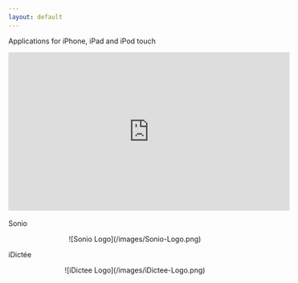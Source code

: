 ```yaml
---
layout: default
---
```


Applications for iPhone, iPad and iPod touch

<p align="center">
<iframe width="560" height="315" src="https://www.youtube.com/embed/AowatUuvRz0?autoplay=1" frameborder="0" allowfullscreen></iframe>
</p>


Sonio
<p align="center">
![Sonio Logo](/images/Sonio-Logo.png)
</p>



iDictée
<p align="center">
![iDictee Logo](/images/iDictee-Logo.png)
</p>

